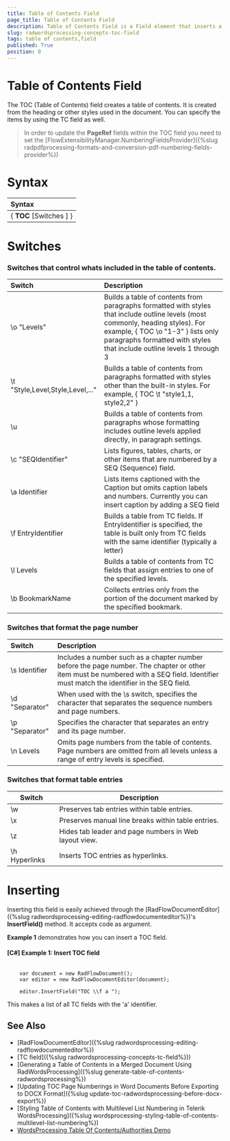 ```yaml
---
title: Table of Contents Field
page_title: Table of Contents Field
description: Table of Contents Field is a Field element that inserts a table of contents in the document.
slug: radwordsprocessing-concepts-toc-field
tags: table of contents,field
published: True
position: 0
---
```


# Table of Contents Field

The TOC (Table of Contents) field creates a table of contents. It is created from the heading or other styles used in the document. You can specify the items by using the TC field as well.  

>In order to update the **PageRef** fields within the TOC field you need to set the [FlowExtensibilityManager.NumberingFieldsProvider]({%slug radpdfprocessing-formats-and-conversion-pdf-numbering-fields-provider%})


# Syntax

| Syntax   |
| :---     	 |
| { **TOC** [Switches ] }|    


# Switches

### Switches that control whats included in the table of contents.

|Switch|Description|
|:---  |:---  |
|\\o "Levels"|Builds a table of contents from paragraphs formatted with styles that include outline levels (most commonly, heading styles). For example, { TOC \o "1-3" } lists only paragraphs formatted with styles that include outline levels 1 through 3|
|\\t "Style,Level,Style,Level,..."|Builds a table of contents from paragraphs formatted with styles other than the built-in styles. For example, { TOC \t "style1,1, style2,2" }|
|\\u|Builds a table of contents from paragraphs whose formatting includes outline levels applied directly, in paragraph settings.|
|\\c "SEQIdentifier"|Lists figures, tables, charts, or other items that are numbered by a SEQ (Sequence) field.|
|\\a Identifier|Lists items captioned with the Caption but omits caption labels and numbers. Currently you can insert caption by adding a SEQ field|
|\\f EntryIdentifier|Builds a table from TC fields. If EntryIdentifier is specified, the table is built only from TC fields with the same identifier (typically a letter)|
|\\l Levels|Builds a table of contents from TC fields that assign entries to one of the specified levels.|
|\\b BookmarkName|Collects entries only from the portion of the document marked by the specified bookmark.|
 

### Switches that format the page number

|Switch|Description|
|:--- |:--- |
|\\s Identifier|Includes a number such as a chapter number before the page number. The chapter or other item must be numbered with a SEQ field. Identifier must match the identifier in the SEQ field.|
|\\d "Separator"|When used with the \s switch, specifies the character that separates the sequence numbers and page numbers.|
|\\p "Separator"|Specifies the character that separates an entry and its page number.|
|\\n Levels|Omits page numbers from the table of contents. Page numbers are omitted from all levels unless a range of entry levels is specified.|
 

### Switches that format table entries

|Switch|Description|
|---|---|
|\\w|Preserves tab entries within table entries.|
|\\x|Preserves manual line breaks within table entries.|
|\\z|Hides tab leader and page numbers in Web layout view.|
|\\h Hyperlinks|Inserts TOC entries as hyperlinks.|

# Inserting

Inserting this field is easily achieved through the [RadFlowDocumentEditor]({%slug radwordsprocessing-editing-radflowdocumenteditor%})'s __InsertField()__ method. It accepts code as argument.

__Example 1__ demonstrates how you can insert a TOC field.
        

#### __[C#] Example 1: Insert TOC field__

<pre><code>
    var document = new RadFlowDocument();
    var editor = new RadFlowDocumentEditor(document);

    editor.InsertField("TOC \\f a ");
</code></pre>

This makes a list of all TC fields with the 'a' identifier.

## See Also 

* [RadFlowDocumentEditor]({%slug radwordsprocessing-editing-radflowdocumenteditor%})
* [TC field]({%slug radwordsprocessing-concepts-tc-field%}))
* [Generating a Table of Contents in a Merged Document Using RadWordsProcessing]({%slug generate-table-of-contents-radwordsprocessing%})
* [Updating TOC Page Numberings in Word Documents Before Exporting to DOCX Format]({%slug update-toc-radwordsprocessing-before-docx-export%}) 
* [Styling Table of Contents with Multilevel List Numbering in Telerik WordsProcessing]({%slug wordsprocessing-styling-table-of-contents-multilevel-list-numbering%})
* [WordsProcessing Table Of Contents/Authorities Demo](https://demos.telerik.com/document-processing/wordsprocessing/table_of_contents_authorities)

